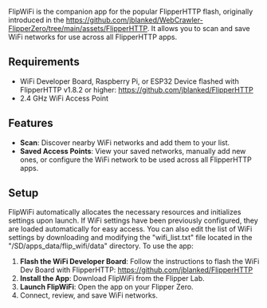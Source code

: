 FlipWiFi is the companion app for the popular FlipperHTTP flash, originally introduced in the https://github.com/jblanked/WebCrawler-FlipperZero/tree/main/assets/FlipperHTTP. It allows you to scan and save WiFi networks for use across all FlipperHTTP apps.

## Requirements

- WiFi Developer Board, Raspberry Pi, or ESP32 Device flashed with FlipperHTTP v1.8.2 or higher: https://github.com/jblanked/FlipperHTTP
- 2.4 GHz WiFi Access Point

## Features

- **Scan**: Discover nearby WiFi networks and add them to your list.
- **Saved Access Points**: View your saved networks, manually add new ones, or configure the WiFi network to be used across all FlipperHTTP apps.

## Setup

FlipWiFi automatically allocates the necessary resources and initializes settings upon launch. If WiFi settings have been previously configured, they are loaded automatically for easy access. You can also edit the list of WiFi settings by downloading and modifying the "wifi_list.txt" file located in the "/SD/apps_data/flip_wifi/data" directory. To use the app:

1. **Flash the WiFi Developer Board**: Follow the instructions to flash the WiFi Dev Board with FlipperHTTP: https://github.com/jblanked/FlipperHTTP
2. **Install the App**: Download FlipWiFi from the Flipper Lab.
3. **Launch FlipWiFi**: Open the app on your Flipper Zero.
4. Connect, review, and save WiFi networks.